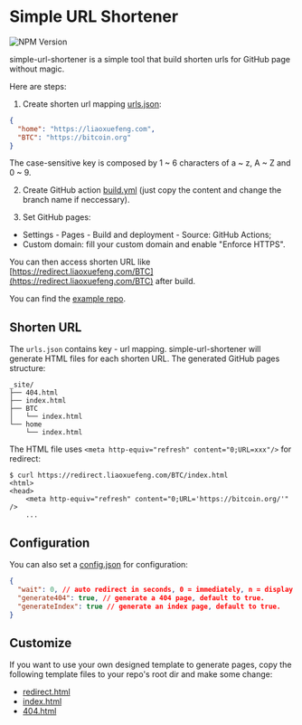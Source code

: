 # Simple URL Shortener

![NPM Version](https://img.shields.io/npm/v/simple-url-shortener)

simple-url-shortener is a simple tool that build shorten urls for GitHub page without magic.

Here are steps:

1. Create shorten url mapping [urls.json](https://github.com/michaelliao/redirect.liaoxuefeng.com/blob/main/urls.json):

```json
{
  "home": "https://liaoxuefeng.com",
  "BTC": "https://bitcoin.org"
}
```

The case-sensitive key is composed by 1 ~ 6 characters of a ~ z, A ~ Z and 0 ~ 9.

2. Create GitHub action [build.yml](https://github.com/michaelliao/redirect.liaoxuefeng.com/blob/main/.github/workflows/build.yml) (just copy the content and change the branch name if neccessary).

3. Set GitHub pages:

- Settings - Pages - Build and deployment - Source: GitHub Actions;
- Custom domain: fill your custom domain and enable "Enforce HTTPS".

You can then access shorten URL like [https://redirect.liaoxuefeng.com/BTC](https://redirect.liaoxuefeng.com/BTC) after build.

You can find the [example repo](https://github.com/michaelliao/redirect.liaoxuefeng.com).

## Shorten URL

The `urls.json` contains key - url mapping. simple-url-shortener will generate HTML files for each shorten URL. The generated GitHub pages structure:

```
_site/
├── 404.html
├── index.html
├── BTC
│   └── index.html
└── home
    └── index.html
```

The HTML file uses `<meta http-equiv="refresh" content="0;URL=xxx"/>` for redirect:

```plain
$ curl https://redirect.liaoxuefeng.com/BTC/index.html
<html>
<head>
    <meta http-equiv="refresh" content="0;URL='https://bitcoin.org/'" />
    ...
```

## Configuration

You can also set a [config.json](https://github.com/michaelliao/redirect.liaoxuefeng.com/blob/main/config.json) for configuration:

```json
{
  "wait": 0, // auto redirect in seconds, 0 = immediately, n = display link and wait for n seconds, -1 = display link only.
  "generate404": true, // generate a 404 page, default to true.
  "generateIndex": true // generate an index page, default to true.
}
```

## Customize

If you want to use your own designed template to generate pages, copy the following template files to your repo's root dir and make some change:

- [redirect.html](https://github.com/michaelliao/simple-url-shortener/blob/main/redirect.html)
- [index.html](https://github.com/michaelliao/simple-url-shortener/blob/main/index.html)
- [404.html](https://github.com/michaelliao/simple-url-shortener/blob/main/404.html)
